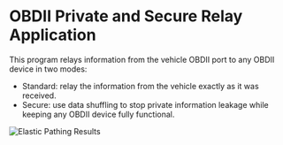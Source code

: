 # OBDII Private and Secure Relay Application

This program relays information from the vehicle OBDII port to any OBDII device in two modes:
- Standard: relay the information from the vehicle exactly as it was received.
- Secure: use data shuffling to stop private information leakage while keeping any OBDII device fully functional.

![Elastic Pathing Results](https://raw.githubusercontent.com/PrincetonUniversity/carwatch/master/OBD/Elastic%20Pathing%20Results.png?token=ANJSrxOq1StZfe2DOkJ_TC586TZyfcWnks5ZeCv-wA%3D%3D)
